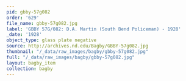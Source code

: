 ```yaml
---
pid: gbby-57g082
order: '629'
file_name: gbby-57g082.jpg
label: 'GBBY 57G/082: D.A. Martin (South Bend Policeman) - 1928'
_date: '1928'
object_type: glass plate negative
source: http://archives.nd.edu/Bagby/GBBY-57g082.jpg
thumbnail: "/_data/raw_images/bagby/gbby-57g082.jpg"
full: "/_data/raw_images/bagby/gbby-57g082.jpg"
layout: bagby_item
collection: bagby
---
```

